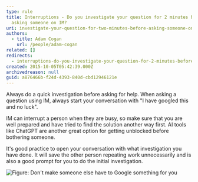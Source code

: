 ```yaml
---
type: rule
title: Interruptions - Do you investigate your question for 2 minutes before
  asking someone on IM?
uri: investigate-your-question-for-two-minutes-before-asking-someone-on-im
authors:
  - title: Adam Cogan
    url: /people/adam-cogan
related: []
redirects:
  - interruptions-do-you-investigate-your-question-for-2-minutes-before-asking-someone-on-im
created: 2015-10-05T05:42:39.000Z
archivedreason: null
guid: a876466b-f24d-4393-840d-cbd12946121e
---
```

Always do a quick investigation before asking for help. When asking a question using IM, always start your conversation with "I have googled this and no luck".

IM can interrupt a person when they are busy, so make sure that you are well prepared and have tried to find the solution another way first. AI tools like ChatGPT are another great option for getting unblocked before bothering someone.

<!--endintro-->

It's good practice to open your conversation with what investigation you have done. It will save the other person repeating work unnecessarily and is also a good prompt for you to do the initial investigation.

![Figure: Don't make someone else have to Google something for you](lmgtfy.jpg)